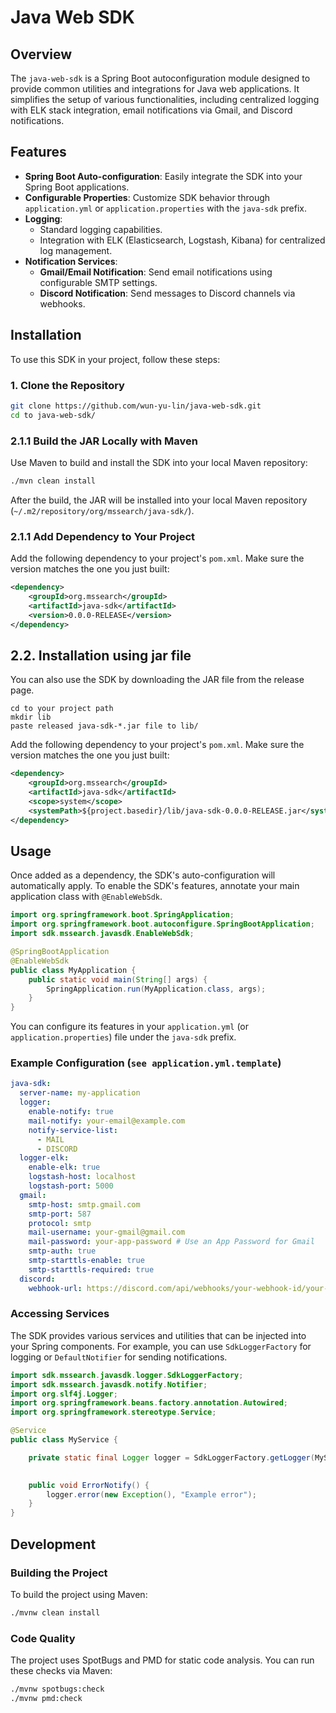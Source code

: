 # Java Web SDK

## Overview

The `java-web-sdk` is a Spring Boot autoconfiguration module designed to provide common utilities and integrations for Java web applications. It simplifies the setup of various functionalities, including centralized logging with ELK stack integration, email notifications via Gmail, and Discord notifications.

## Features

*   **Spring Boot Auto-configuration**: Easily integrate the SDK into your Spring Boot applications.
*   **Configurable Properties**: Customize SDK behavior through `application.yml` or `application.properties` with the `java-sdk` prefix.
*   **Logging**:
    *   Standard logging capabilities.
    *   Integration with ELK (Elasticsearch, Logstash, Kibana) for centralized log management.
*   **Notification Services**:
    *   **Gmail/Email Notification**: Send email notifications using configurable SMTP settings.
    *   **Discord Notification**: Send messages to Discord channels via webhooks.


## Installation

To use this SDK in your project, follow these steps:

### 1. Clone the Repository

```bash
git clone https://github.com/wun-yu-lin/java-web-sdk.git
cd to java-web-sdk/
```

### 2.1.1 Build the JAR Locally with Maven

Use Maven to build and install the SDK into your local Maven repository:

```bash
./mvn clean install
```

After the build, the JAR will be installed into your local Maven repository (`~/.m2/repository/org/mssearch/java-sdk/`).

### 2.1.1 Add Dependency to Your Project
Add the following dependency to your project's `pom.xml`. Make sure the version matches the one you just built:

```xml
<dependency>
    <groupId>org.mssearch</groupId>
    <artifactId>java-sdk</artifactId>
    <version>0.0.0-RELEASE</version>
</dependency>
```

##  2.2. Installation using jar file
You can also use the SDK by downloading the JAR file from the release page.
```
cd to your project path
mkdir lib
paste released java-sdk-*.jar file to lib/
```
Add the following dependency to your project's `pom.xml`. Make sure the version matches the one you just built:
```xml
<dependency>
    <groupId>org.mssearch</groupId>
    <artifactId>java-sdk</artifactId>
    <scope>system</scope>
    <systemPath>${project.basedir}/lib/java-sdk-0.0.0-RELEASE.jar</systemPath>
</dependency>
```



## Usage

Once added as a dependency, the SDK's auto-configuration will automatically apply. To enable the SDK's features, annotate your main application class with `@EnableWebSdk`.

```java
import org.springframework.boot.SpringApplication;
import org.springframework.boot.autoconfigure.SpringBootApplication;
import sdk.mssearch.javasdk.EnableWebSdk;

@SpringBootApplication
@EnableWebSdk
public class MyApplication {
    public static void main(String[] args) {
        SpringApplication.run(MyApplication.class, args);
    }
}
```

You can configure its features in your `application.yml` (or `application.properties`) file under the `java-sdk` prefix.

### Example Configuration (`see application.yml.template`)

```yaml
java-sdk:
  server-name: my-application
  logger:
    enable-notify: true
    mail-notify: your-email@example.com
    notify-service-list:
      - MAIL
      - DISCORD
  logger-elk:
    enable-elk: true
    logstash-host: localhost
    logstash-port: 5000
  gmail:
    smtp-host: smtp.gmail.com
    smtp-port: 587
    protocol: smtp
    mail-username: your-gmail@gmail.com
    mail-password: your-app-password # Use an App Password for Gmail
    smtp-auth: true
    smtp-starttls-enable: true
    smtp-starttls-required: true
  discord:
    webhook-url: https://discord.com/api/webhooks/your-webhook-id/your-webhook-token
```

### Accessing Services

The SDK provides various services and utilities that can be injected into your Spring components. For example, you can use `SdkLoggerFactory` for logging or `DefaultNotifier` for sending notifications.

```java
import sdk.mssearch.javasdk.logger.SdkLoggerFactory;
import sdk.mssearch.javasdk.notify.Notifier;
import org.slf4j.Logger;
import org.springframework.beans.factory.annotation.Autowired;
import org.springframework.stereotype.Service;

@Service
public class MyService {

    private static final Logger logger = SdkLoggerFactory.getLogger(MyService.class);
    

    public void ErrorNotify() {
        logger.error(new Exception(), "Example error");
    }
}
```

## Development

### Building the Project

To build the project using Maven:

```bash
./mvnw clean install
```

### Code Quality

The project uses SpotBugs and PMD for static code analysis. You can run these checks via Maven:

```bash
./mvnw spotbugs:check
./mvnw pmd:check
```